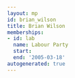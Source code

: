 ```yaml
---
layout: mp
id: brian_wilson
title: Brian Wilson
memberships:
- id: lab
  name: Labour Party
  start: 
  end: '2005-03-18'
autogenerated: true
---
```

